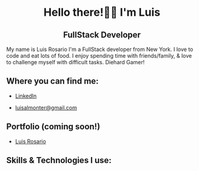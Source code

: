 <div align='center'>

# Hello there!👋🏽 I'm Luis
## FullStack Developer

</div>

My name is Luis Rosario I'm a FullStack developer from New York. 
 I love to code and eat lots of food. I enjoy spending time with friends/family, & love to challenge myself with difficult tasks. Diehard Gamer!

## Where you can find me:

- [LinkedIn](https://www.linkedin.com/in/luisxrosario/)

- luisalmonter@gmail.com

## Portfolio (coming soon!)
- [Luis Rosario](luisxrosario.com) 

## Skills & Technologies I use:






